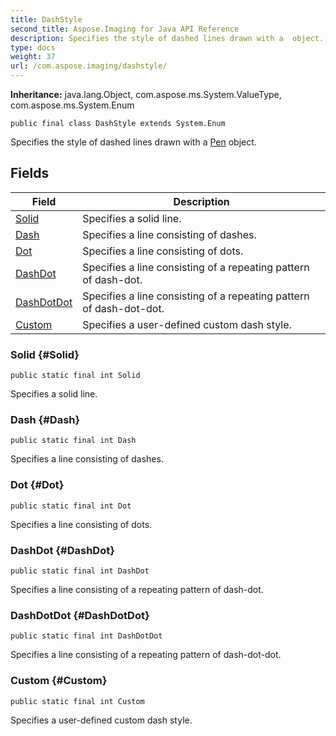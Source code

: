 ```yaml
---
title: DashStyle
second_title: Aspose.Imaging for Java API Reference
description: Specifies the style of dashed lines drawn with a  object.
type: docs
weight: 37
url: /com.aspose.imaging/dashstyle/
---
```

**Inheritance:**
java.lang.Object, com.aspose.ms.System.ValueType, com.aspose.ms.System.Enum
```
public final class DashStyle extends System.Enum
```

Specifies the style of dashed lines drawn with a [Pen](../../com.aspose.imaging/pen) object.
## Fields

| Field | Description |
| --- | --- |
| [Solid](#Solid) | Specifies a solid line. |
| [Dash](#Dash) | Specifies a line consisting of dashes. |
| [Dot](#Dot) | Specifies a line consisting of dots. |
| [DashDot](#DashDot) | Specifies a line consisting of a repeating pattern of dash-dot. |
| [DashDotDot](#DashDotDot) | Specifies a line consisting of a repeating pattern of dash-dot-dot. |
| [Custom](#Custom) | Specifies a user-defined custom dash style. |
### Solid {#Solid}
```
public static final int Solid
```


Specifies a solid line.

### Dash {#Dash}
```
public static final int Dash
```


Specifies a line consisting of dashes.

### Dot {#Dot}
```
public static final int Dot
```


Specifies a line consisting of dots.

### DashDot {#DashDot}
```
public static final int DashDot
```


Specifies a line consisting of a repeating pattern of dash-dot.

### DashDotDot {#DashDotDot}
```
public static final int DashDotDot
```


Specifies a line consisting of a repeating pattern of dash-dot-dot.

### Custom {#Custom}
```
public static final int Custom
```


Specifies a user-defined custom dash style.

